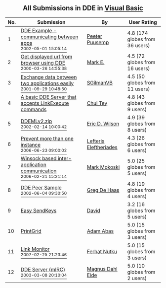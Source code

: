 ﻿<div align="center">

## All Submissions in DDE in [Visual Basic](../ByWorld/visual-basic.md)

</div>

No.  | Submission | By   | User Rating
---- | ---------- | ---- | -----------
1 | [DDE Example \- communicating between apps<br /><sup>2002-05-01 15:05:14</sup>](https://github.com/Planet-Source-Code/peeter-puusemp-dde-example-communicating-between-apps__1-34285) | [Peeter Puusemp](../ByAuthor/peeter-puusemp.md) | 4.8 (174 globes from 36 users)
2 | [Get displayed url from browser using DDE<br /><sup>2000-03-26 14:55:38</sup>](https://github.com/Planet-Source-Code/mark-e-get-displayed-url-from-browser-using-dde__1-6808) | [Mark E\.](../ByAuthor/mark-e.md) | 4.5 (72 globes from 16 users)
3 | [Exchange data between two applications easily<br /><sup>2001-09-29 10:48:50</sup>](https://github.com/Planet-Source-Code/sgilmanvb-exchange-data-between-two-applications-easily__1-27646) | [SGilmanVB](../ByAuthor/sgilmanvb.md) | 4.5 (50 globes from 11 users)
4 | [A basic DDE Server that accepts LinkExecute commands<br />](https://github.com/Planet-Source-Code/chui-tey-a-basic-dde-server-that-accepts-linkexecute-commands__1-36271) | [Chui Tey](../ByAuthor/chui-tey.md) | 4.8 (43 globes from 9 users)
5 | [DDEMLv2\.zip<br /><sup>2002-02-14 10:00:42</sup>](https://github.com/Planet-Source-Code/eric-d-wilson-ddemlv2-zip__1-30312) | [Eric D\. Wilson](../ByAuthor/eric-d-wilson.md) | 4.9 (39 globes from 8 users)
6 | [Prevent more than one instance<br /><sup>2006-06-23 09:00:02</sup>](https://github.com/Planet-Source-Code/lefteris-eleftheriades-prevent-more-than-one-instance__1-65732) | [Lefteris Eleftheriades](../ByAuthor/lefteris-eleftheriades.md) | 4.3 (26 globes from 6 users)
7 | [Winsock based inter\-application communication<br /><sup>2006-02-21 15:21:14</sup>](https://github.com/Planet-Source-Code/mark-mokoski-winsock-based-inter-application-communication__1-64383) | [Mark Mokoski](../ByAuthor/mark-mokoski.md) | 5.0 (25 globes from 5 users)
8 | [DDE Peer Sample<br /><sup>2002-06-04 09:30:50</sup>](https://github.com/Planet-Source-Code/greg-de-haas-dde-peer-sample__1-35459) | [Greg De Haas](../ByAuthor/greg-de-haas.md) | 4.8 (19 globes from 4 users)
9 | [Easy SendKeys<br />](https://github.com/Planet-Source-Code/david-easy-sendkeys__1-5398) | [David](../ByAuthor/david.md) | 3.2 (16 globes from 5 users)
10 | [PrintGrid<br />](https://github.com/Planet-Source-Code/adam-abas-printgrid__1-1433) | [Adam Abas](../ByAuthor/adam-abas.md) | 5.0 (15 globes from 3 users)
11 | [Link Monitor<br /><sup>2007-02-25 21:23:46</sup>](https://github.com/Planet-Source-Code/ferhat-nutku-link-monitor__1-66052) | [Ferhat Nutku](../ByAuthor/ferhat-nutku.md) | 5.0 (15 globes from 3 users)
12 | [DDE Server \(mIRC\)<br /><sup>2003-03-08 20:10:04</sup>](https://github.com/Planet-Source-Code/magnus-dahl-eide-dde-server-mirc__1-43863) | [Magnus Dahl Eide](../ByAuthor/magnus-dahl-eide.md) | 5.0 (10 globes from 2 users)
